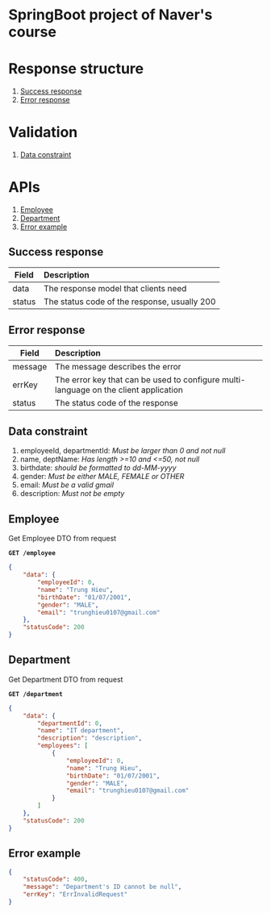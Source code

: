 # SpringBoot project of Naver's course

# Response structure

1. [Success response](#success-response)
2. [Error response](#error-response)

# Validation
1. [Data constraint](#data-constraint)

# APIs
1. [Employee](#employee)
2. [Department](#department)
3. [Error example](#error-example)

## Success response

| Field  | Description                                  |
|--------|:---------------------------------------------|
| data   | The response model that clients need         |
| status | The status code of the response, usually 200 |

## Error response

| Field   | Description                                                                           |
|---------|:--------------------------------------------------------------------------------------|
| message | The message describes the error                                                       |
| errKey  | The error key that can be used to configure multi-language on the client application  |
| status  | The status code of the response                                                       |

## Data constraint 
1. employeeId, departmentId: *Must be larger than 0 and not null*
2. name, deptName: *Has length >=10 and <=50, not null*
3. birthdate: *should be formatted to dd-MM-yyyy*
4. gender: *Must be either MALE, FEMALE or OTHER*
5. email: *Must be a valid gmail*
6. description: *Must not be empty*

## Employee

Get Employee DTO from request

**`GET /employee`**
```json
{
    "data": {
        "employeeId": 0,
        "name": "Trung Hieu",
        "birthDate": "01/07/2001",
        "gender": "MALE",
        "email": "trunghieu0107@gmail.com"
    },
    "statusCode": 200
}
```

## Department

Get Department DTO from request

**`GET /department`**
```json
{
    "data": {
        "departmentId": 0,
        "name": "IT department",
        "description": "description",
        "employees": [
            {
                "employeeId": 0,
                "name": "Trung Hieu",
                "birthDate": "01/07/2001",
                "gender": "MALE",
                "email": "trunghieu0107@gmail.com"
            }
        ]
    },
    "statusCode": 200
}
```

## Error example
```json
{
    "statusCode": 400,
    "message": "Department's ID cannot be null",
    "errKey": "ErrInvalidRequest"
}
```



